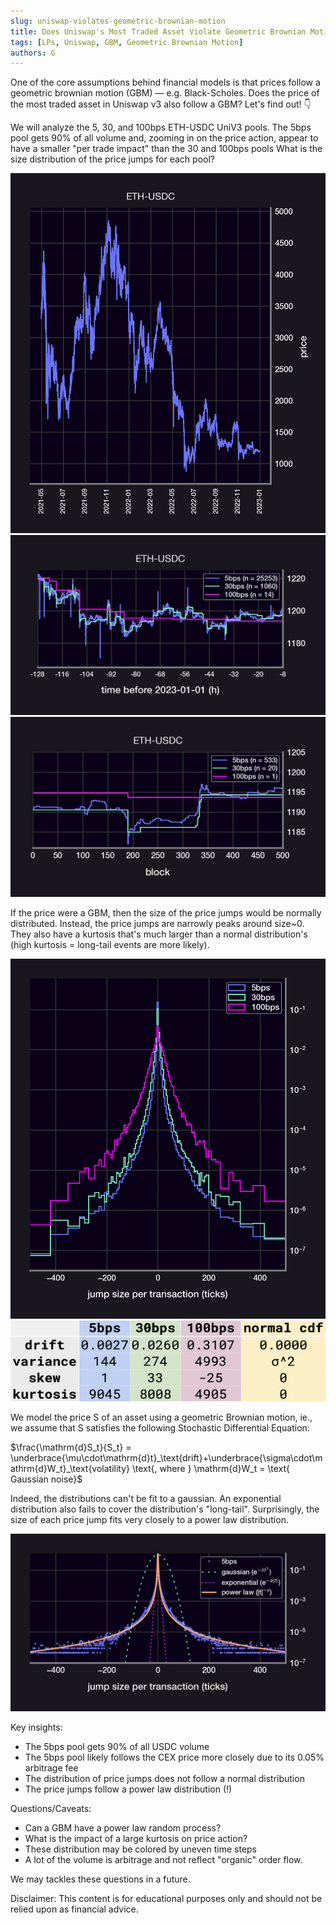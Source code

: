 ```yaml
---
slug: uniswap-violates-geometric-brownian-motion
title: Does Uniswap's Most Traded Asset Violate Geometric Brownian Motion?
tags: [LPs, Uniswap, GBM, Geometric Brownian Motion]
authors: G
---
```

One of the core assumptions behind financial models is that prices follow a geometric brownian motion (GBM) — e.g. Black-Scholes. Does the price of the most traded asset in Uniswap v3 also follow a GBM? Let's find out! 👇

<!--truncate-->

We will analyze the 5, 30, and 100bps ETH-USDC UniV3 pools. The 5bps pool gets 90% of all volume and, zooming in on the price action, appear to have a smaller "per trade impact" than the 30 and 100bps pools What is the size distribution of the price jumps for each pool?

![img-1](./img-1.png)
![img-2](./img-2.jpg)
![img-3](./img-3.png)

If the price were a GBM, then the size of the price jumps would be normally distributed. Instead, the price jumps are narrowly peaks around size~0. They also have a kurtosis that's much larger than a normal distribution's (high kurtosis = long-tail events are more likely).

![img-4](./img-4.png)
![chart](./chart.png)

We model the price S of an asset using a geometric Brownian motion, ie., we assume that S satisfies the following Stochastic Differential Equation:

$\frac{\mathrm{d}S_t}{S_t} = \underbrace{\mu\cdot\mathrm{d}t}_\text{drift}+\underbrace{\sigma\cdot\mathrm{d}W_t}_\text{volatility} \text{, where } \mathrm{d}W_t = \text{ Gaussian noise}$

Indeed, the distributions can't be fit to a gaussian. An exponential distribution also fails to cover the distribution's "long-tail". Surprisingly, the size of each price jump fits very closely to a power law distribution.

![img-5](./img-5.jpg)

Key insights:

- The 5bps pool gets 90% of all USDC volume
- The 5bps pool likely follows the CEX price more closely due to its 0.05% arbitrage fee
- The distribution of price jumps does not follow a normal distribution
- The price jumps follow a power law distribution (!)

Questions/Caveats:
- Can a GBM have a power law random process?
- What is the impact of a large kurtosis on price action?
- These distribution may be colored by uneven time steps
- A lot of the volume is arbitrage and not reflect "organic" order flow.

We may tackles these questions in a future.

Disclaimer: This content is for educational purposes only and should not be relied upon as financial advice.